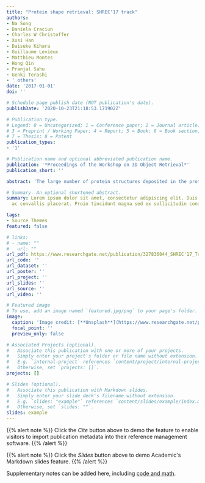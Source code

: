 ```yaml
---
title: "Protein shape retrieval: SHREC'17 track"
authors:
- Na Song
- Daniela Craciun
- Charles W Christoffer
- Xusi Han
- Daisuke Kihara
- Guillaume Levieux
- Matthieu Montes
- Hong Qin
- Pranjal Sahu
- Genki Terashi
- ' others'
date: '2017-01-01'
doi: ''

# Schedule page publish date (NOT publication's date).
publishDate: '2020-10-23T21:18:53.171902Z'

# Publication type.
# Legend: 0 = Uncategorized; 1 = Conference paper; 2 = Journal article;
# 3 = Preprint / Working Paper; 4 = Report; 5 = Book; 6 = Book section;
# 7 = Thesis; 8 = Patent
publication_types:
- '1'

# Publication name and optional abbreviated publication name.
publication: '*Proceedings of the Workshop on 3D Object Retrieval*'
publication_short: ''

abstract: 'The large number of protein structures deposited in the protein database provide an opportunity to examine the structure relations using computational algorithms, which can be used to classify the structures based on shape similarity. In this paper, we report the result of the SHREC 2017 track on shape retrievals from protein database. The goal of this track is to test the performance of the algorithms proposed by participants for the retrieval of bioshape (proteins). The test set is composed of 5,854 abstracted shapes from actual protein structures after removing model redundancy. Ten query shapes were selected from a set of representative molecules that have important biological functions. Six methods from four teams were evaluated and the performance is summarized in this report, in which both the retrieval accuracy and computational speed were compared. The biological relevance of the shape retrieval approaches is discussed. We also discussed the future perspectives of shape retrieval for biological molecular models.'

# Summary. An optional shortened abstract.
summary: Lorem ipsum dolor sit amet, consectetur adipiscing elit. Duis posuere tellus
  ac convallis placerat. Proin tincidunt magna sed ex sollicitudin condimentum.

tags:
- Source Themes
featured: false

# links:
# - name: ""
#   url: ""
url_pdf: https://www.researchgate.net/publication/327836044_SHREC'17_Track_Protein_Shape_Retrieval
url_code: ''
url_dataset: ''
url_poster: ''
url_project: ''
url_slides: ''
url_source: ''
url_video: ''

# Featured image
# To use, add an image named `featured.jpg/png` to your page's folder. 
image:
  caption: 'Image credit: [**Unsplash**](https://www.researchgate.net/profile/Pranjal_Sahu3/publication/327836044/figure/tbl1/AS:676056554012672@1538195851929/The-list-of-the-query-molecules-The-set-is-se-lected-from-the-molecule-of-the-month_W640.jpg)'
  focal_point: ''
  preview_only: false

# Associated Projects (optional).
#   Associate this publication with one or more of your projects.
#   Simply enter your project's folder or file name without extension.
#   E.g. `internal-project` references `content/project/internal-project/index.md`.
#   Otherwise, set `projects: []`.
projects: []

# Slides (optional).
#   Associate this publication with Markdown slides.
#   Simply enter your slide deck's filename without extension.
#   E.g. `slides: "example"` references `content/slides/example/index.md`.
#   Otherwise, set `slides: ""`.
slides: example
---
```


{{% alert note %}}
Click the *Cite* button above to demo the feature to enable visitors to import publication metadata into their reference management software.
{{% /alert %}}

{{% alert note %}}
Click the *Slides* button above to demo Academic's Markdown slides feature.
{{% /alert %}}

Supplementary notes can be added here, including [code and math](https://sourcethemes.com/academic/docs/writing-markdown-latex/).
